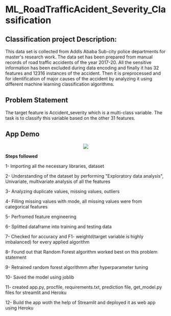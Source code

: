 # ML_RoadTrafficAcident_Severity_Classification

## **Classification project Description**:
This data set is collected from Addis Ababa Sub-city police departments for master's research work. The data set has been prepared from manual records of road traffic accidents of the year 2017-20. All the sensitive information has been excluded during data encoding and finally it has 32 features and 12316 instances of the accident. Then it is preprocessed and for identification of major causes of the accident by analyzing it using different machine learning classification algorithms.

## **Problem Statement**
The target feature is Accident_severity which is a multi-class variable. The task is to classify this variable based on the other 31 features.
## **App Demo**
<div align='center'>
<img src="https://github.com/bhanu0925/ML_RoadTrafficAcident_Severity_Classification/blob/main/RTA.gif">
</div>

**Steps followed**

1- Importing all the necessary libraries, dataset

2- Understanding of the dataset by performing "Exploratory data analysis", Univariate, multivariate analysis of all the features

3- Analyzing duplicate values, missing values, outliers

4- Filling missing values with mode, all missing values were from categorical features

5- Perfromed feature engineering

6- Splitted dataframe into training and testing data

7- Checked for accuracy and F1- weightd(target variable is highly imbalanced) for every applied algorithm

8- Found out that Random Forest algorithm worked best on this problem statement

9- Retrained random forest algorithmm after hyperparameter tuning

10- Saved the model using joblib

11- created app.py, procfile, requirements.txt, prediction file, get_model.py files for streamlit and Heroku

12- Build the app woth the help of Streamlit and deployed it as web app using Heroku




